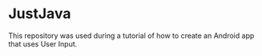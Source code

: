 # JustJava
This repository was used during a tutorial of how to create an Android app that uses User Input.

